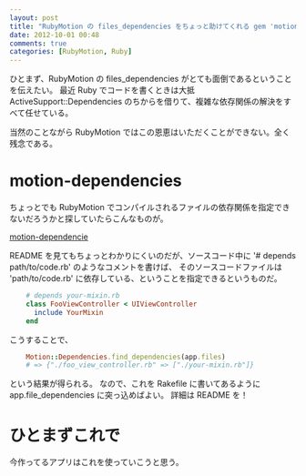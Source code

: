 ```yaml
---
layout: post
title: "RubyMotion の files_dependencies をちょっと助けてくれる gem 'motion-dependencies'"
date: 2012-10-01 00:48
comments: true
categories: [RubyMotion, Ruby]
---
```


ひとまず、RubyMotion の files_dependencies がとても面倒であるということを伝えたい。
最近 Ruby でコードを書くときは大抵 ActiveSupport::Dependencies のちからを借りて、複雑な依存関係の解決をすべて任せている。

当然のことながら RubyMotion ではこの恩恵はいただくことができない。全く残念である。

# motion-dependencies

ちょっとでも RubyMotion でコンパイルされるファイルの依存関係を指定できないだろうかと探していたらこんなものが。

[motion-dependencie](https://github.com/fleitz/motion-dependencies)

README を見てもちょっとわかりにくいのだが、ソースコード中に '# depends path/to/code.rb' のようなコメントを書けば、
そのソースコードファイルは 'path/to/code.rb' に依存している、ということを指定できるというものだ。

```ruby
    # depends your-mixin.rb
    class FooViewController < UIViewController
      include YourMixin
    end
```

こうすることで、

```ruby
    Motion::Dependencies.find_dependencies(app.files)
    # => {"./foo_view_controller.rb" => ["./your-mixin.rb"]}
```

という結果が得られる。
なので、これを Rakefile に書いてあるように app.file_dependencies に突っ込めばよい。
詳細は README を！

# ひとまずこれで

今作ってるアプリはこれを使っていこうと思う。